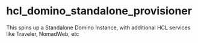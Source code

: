 # hcl_domino_standalone_provisioner
This spins up a Standalone Domino Instance, with additional HCL services like Traveler, NomadWeb, etc
